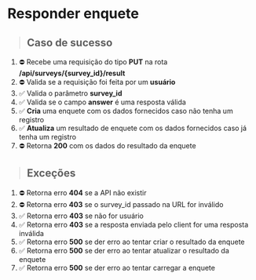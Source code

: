 # Responder enquete

> ## Caso de sucesso

1. ⛔️   Recebe uma requisição do tipo **PUT** na rota **/api/surveys/{survey_id}/result**
2. ⛔️   Valida se a requisição foi feita por um **usuário**
3. ✅   Valida o parâmetro **survey_id**
4. ✅   Valida se o campo **answer** é uma resposta válida
5. ✅   **Cria** uma enquete com os dados fornecidos caso não tenha um registro
6. ✅   **Atualiza** um resultado de enquete com os dados fornecidos caso já tenha um registro
7. ⛔️   Retorna **200** com os dados do resultado da enquete

> ## Exceções

1. ⛔️   Retorna erro **404** se a API não existir
2. ⛔️   Retorna erro **403** se o survey_id passado na URL for inválido
3. ✅   Retorna erro **403** se não for usuário
4. ✅   Retorna erro **403** se a resposta enviada pelo client for uma resposta inválida
5. ✅    Retorna erro **500** se der erro ao tentar criar o resultado da enquete
6. ✅    Retorna erro **500** se der erro ao tentar atualizar o resultado da enquete
7. ✅   Retorna erro **500** se der erro ao tentar carregar a enquete
